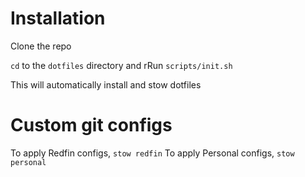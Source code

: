# Installation
Clone the repo

`cd` to the `dotfiles` directory and rRun `scripts/init.sh`

This will automatically install and stow dotfiles

# Custom git configs
To apply Redfin configs, `stow redfin`
To apply Personal configs, `stow personal` 
